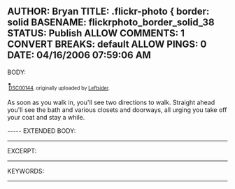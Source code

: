AUTHOR: Bryan
TITLE: .flickr-photo { border: solid
BASENAME: flickrphoto_border_solid_38
STATUS: Publish
ALLOW COMMENTS: 1
CONVERT BREAKS: __default__
ALLOW PINGS: 0
DATE: 04/16/2006 07:59:06 AM
-----
BODY:
<style type="text/css">
.flickr-photo { border: solid 2px #000000; }
.flickr-yourcomment { }
.flickr-frame { text-align: left; padding: 3px; }
.flickr-caption { font-size: 0.8em; margin-top: 0px; }
</style>

<div class="flickr-frame">
	<a href="http://www.flickr.com/photos/leftsider/123770846/" title="photo sharing"><img src="http://static.flickr.com/37/123770846_15f0543d07.jpg" class="flickr-photo" alt="" /></a>
<br />
	<span class="flickr-caption"><a href="http://www.flickr.com/photos/leftsider/123770846/">DSC00144</a>, originally uploaded by <a href="http://www.flickr.com/people/leftsider/">Leftsider</a>.</span>
</div>
				
<p class="flickr-yourcomment">
	As soon as you walk in, you'll see two directions to walk. Straight ahead you'll see the bath and various closets and doorways, all urging you take off your coat and stay a while.
</p>
-----
EXTENDED BODY:

-----
EXCERPT:

-----
KEYWORDS:

-----


